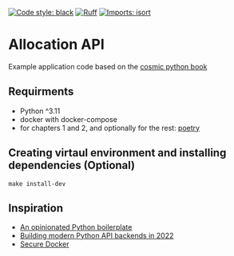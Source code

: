 [![Code style: black](https://img.shields.io/badge/code%20style-black-000000.svg)](https://github.com/psf/black)
[![Ruff](https://img.shields.io/endpoint?url=https://raw.githubusercontent.com/charliermarsh/ruff/main/assets/badge/v2.json)](https://github.com/charliermarsh/ruff)
[![Imports: isort](https://img.shields.io/badge/%20imports-isort-%231674b1?style=flat&labelColor=ef8336)](https://pycqa.github.io/isort/)



# Allocation API
Example application code based on the [cosmic python book](https://www.cosmicpython.com/)

## Requirments

- Python ^3.11
- docker with docker-compose
- for chapters 1 and 2, and optionally for the rest: [poetry](https://python-poetry.org/)

## Creating virtaul environment and installing dependencies (Optional)
~~~
make install-dev
~~~

## Inspiration
- [An opinionated Python boilerplate](https://duarteocarmo.com/blog/opinionated-python-boilerplate)
- [Building modern Python API backends in 2022](https://sanjeevan.co.uk/blog/modern-python-backends/)
- [Secure Docker](https://dockerseguro.ulisesgascon.com/)